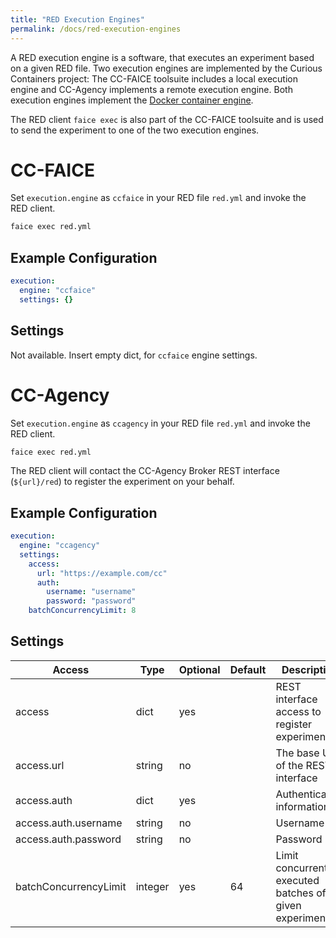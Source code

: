 ```yaml
---
title: "RED Execution Engines"
permalink: /docs/red-execution-engines
---
```


A RED execution engine is a software, that executes an experiment based on a given RED file.
Two execution engines are implemented by the Curious Containers project:
The CC-FAICE toolsuite includes a local execution engine and CC-Agency implements a remote execution engine.
Both execution engines implement the [Docker container engine](/docs/red-container-engines).

The RED client `faice exec` is also part of the CC-FAICE toolsuite and is used to send the experiment to one of the two execution engines.


# CC-FAICE

Set `execution.engine` as `ccfaice` in your RED file `red.yml` and invoke the RED client.

```bash
faice exec red.yml
```

## Example Configuration

```yaml
execution:
  engine: "ccfaice"
  settings: {}
```


## Settings

Not available. Insert empty dict, for `ccfaice` engine settings.


# CC-Agency

Set `execution.engine` as `ccagency` in your RED file `red.yml` and invoke the RED client.

```bash
faice exec red.yml
```

The RED client will contact the CC-Agency Broker REST interface (`${url}/red`) to register the experiment on your behalf.


## Example Configuration

```yaml
execution:
  engine: "ccagency"
  settings:
    access:
      url: "https://example.com/cc"
      auth:
        username: "username"
        password: "password"
    batchConcurrencyLimit: 8
```


## Settings

| Access | Type | Optional | Default | Description |
| --- | --- | --- | --- | --- |
| access | dict | yes | | REST interface access to register experiment |
| access.url | string | no | | The base URL of the REST interface |
| access.auth | dict | yes | | Authentication information |
| access.auth.username | string | no | | Username |
| access.auth.password | string | no | | Password |
| batchConcurrencyLimit | integer | yes | 64 | Limit concurrently executed batches of given experiment |
